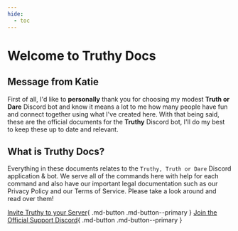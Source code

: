 ```yaml
---
hide:
  - toc
---
```


# Welcome to Truthy Docs

## **Message from Katie**

First of all, I'd like to **personally** thank you for choosing my modest **Truth or Dare** Discord bot and know it means a lot to me how many people have fun and connect together using what I've created here. With that being said, these are the official documents for the **Truthy** Discord bot, I'll do my best to keep these up to date and relevant.

## **What is Truthy Docs?**

Everything in these documents relates to the ``Truthy, Truth or Dare`` Discord application & bot. We serve all of the commands here with help for each command and also have our important legal documentation such as our Privacy Policy and our Terms of Service. Please take a look around and read over them!

[Invite Truthy to your Server](https://discord.com/oauth2/authorize?client_id=941836651037098037&permissions=2147486720&scope=bot%20applications.commands){ .md-button .md-button--primary } [Join the Official Support Discord](https://discord.gg/KPmXsWZYHD){ .md-button .md-button--primary }
